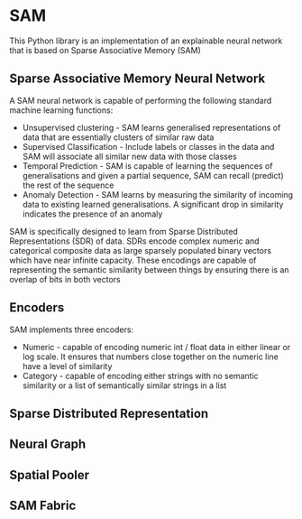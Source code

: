 # SAM

This Python library is an implementation of an explainable neural network that is based on Sparse Associative Memory (SAM)

## Sparse Associative Memory Neural Network
A SAM neural network is capable of performing the following standard machine learning functions:
* Unsupervised clustering - SAM learns generalised representations of data that are essentially clusters of similar raw data
* Supervised Classification - Include labels or classes in the data and SAM will associate all similar new data with those classes
* Temporal Prediction - SAM is capable of learning the sequences of generalisations and given a partial sequence, SAM can recall (predict) the rest of the sequence
* Anomaly Detection - SAM learns by measuring the similarity of incoming data to existing learned generalisations. A significant drop in similarity indicates the presence of an anomaly

SAM is specifically designed to learn from Sparse Distributed Representations (SDR) of data. 
SDRs encode complex numeric and categorical composite data as large sparsely populated binary vectors which have near infinite capacity. 
These encodings are capable of representing the semantic similarity between things by ensuring there is an overlap of bits in both vectors

## Encoders
SAM implements three encoders:
* Numeric - capable of encoding numeric int / float data in either linear or log scale. It ensures that numbers close together on the numeric line have a level of similarity
* Category - capable of encoding either strings with no semantic similarity or a list of semantically similar strings in a list 

## Sparse Distributed Representation

## Neural Graph

## Spatial Pooler

## SAM Fabric

